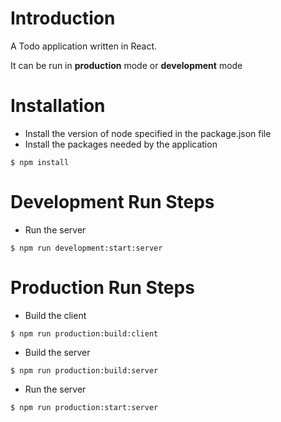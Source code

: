 # Introduction
A Todo application written in React. 

It can be run in **production** mode or **development** mode

# Installation
* Install the version of node specified in the package.json file
* Install the packages needed by the application
```
$ npm install
```

# Development Run Steps
* Run the server
```
$ npm run development:start:server
```

# Production Run Steps
* Build the client
```
$ npm run production:build:client
```
* Build the server
```
$ npm run production:build:server
```
* Run the server
```
$ npm run production:start:server
```